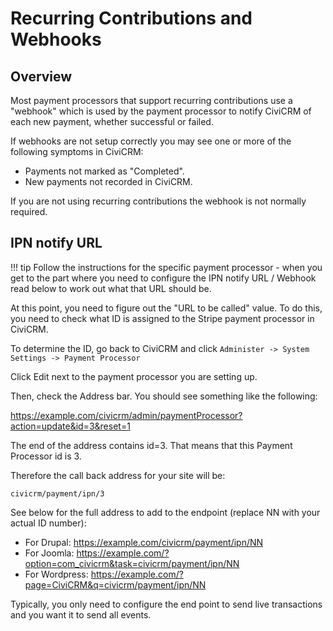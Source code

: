 # Recurring Contributions and Webhooks

## Overview
Most payment processors that support recurring contributions use a "webhook" which is used by the payment processor
to notify CiviCRM of each new payment, whether successful or failed.

If webhooks are not setup correctly you may see one or more of the following symptoms in CiviCRM:
* Payments not marked as "Completed".
* New payments not recorded in CiviCRM.

If you are not using recurring contributions the webhook is not normally required.

## IPN notify URL
!!! tip
    Follow the instructions for the specific payment processor - when you get to the part where you need to configure the IPN notify URL / Webhook read below to work out what that URL should be.
 

At this point, you need to figure out the "URL to be called" value. To do this, you need to check what ID is assigned to the Stripe payment processor in CiviCRM.

To determine the ID, go back to CiviCRM and click `Administer -> System Settings -> Payment Processor`

Click Edit next to the payment processor you are setting up.

Then, check the Address bar. You should see something like the following:

https://example.com/civicrm/admin/paymentProcessor?action=update&id=3&reset=1

The end of the address contains id=3. That means that this Payment Processor id is 3.

Therefore the call back address for your site will be:

    civicrm/payment/ipn/3

See below for the full address to add to the endpoint (replace NN with your actual ID number):

* For Drupal:  https://example.com/civicrm/payment/ipn/NN
* For Joomla:  https://example.com/?option=com_civicrm&task=civicrm/payment/ipn/NN
* For Wordpress:  https://example.com/?page=CiviCRM&q=civicrm/payment/ipn/NN

Typically, you only need to configure the end point to send live transactions and you want it to send all events.
